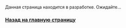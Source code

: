 Данная страница находится в разработке. Ожидайте...
### <a href="index">Назад на главную страницу</a>
